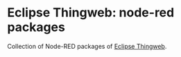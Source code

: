 # Eclipse Thingweb: node-red packages

Collection of Node-RED packages of [Eclipse Thingweb](https://thingweb.io).
